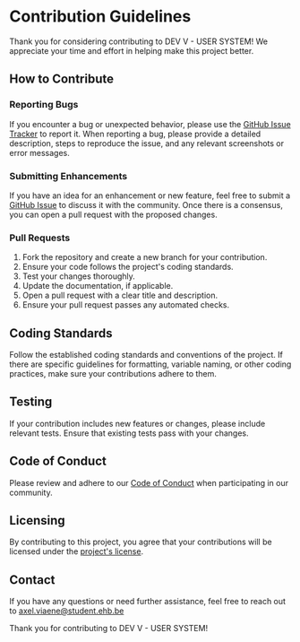 # Contribution Guidelines

Thank you for considering contributing to DEV V - USER SYSTEM! We appreciate your time and effort in helping make this project better.

## How to Contribute

### Reporting Bugs

If you encounter a bug or unexpected behavior, please use the [GitHub Issue Tracker](https://github.com/your-username/your-project/issues) to report it. When reporting a bug, please provide a detailed description, steps to reproduce the issue, and any relevant screenshots or error messages.

### Submitting Enhancements

If you have an idea for an enhancement or new feature, feel free to submit a [GitHub Issue](https://github.com/your-username/your-project/issues) to discuss it with the community. Once there is a consensus, you can open a pull request with the proposed changes.

### Pull Requests

1. Fork the repository and create a new branch for your contribution.
2. Ensure your code follows the project's coding standards.
3. Test your changes thoroughly.
4. Update the documentation, if applicable.
5. Open a pull request with a clear title and description.
6. Ensure your pull request passes any automated checks.

## Coding Standards

Follow the established coding standards and conventions of the project. If there are specific guidelines for formatting, variable naming, or other coding practices, make sure your contributions adhere to them.

## Testing

If your contribution includes new features or changes, please include relevant tests. Ensure that existing tests pass with your changes.

## Code of Conduct

Please review and adhere to our [Code of Conduct](CODE_OF_CONDUCT.md) when participating in our community.

## Licensing

By contributing to this project, you agree that your contributions will be licensed under the [project's license](LICENSE).

## Contact

If you have any questions or need further assistance, feel free to reach out to axel.viaene@student.ehb.be

Thank you for contributing to DEV V - USER SYSTEM!
